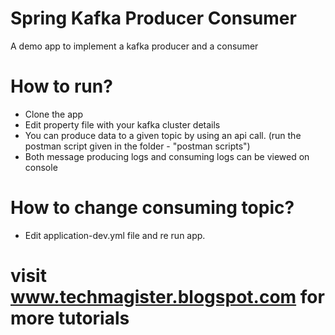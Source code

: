 # Spring Kafka Producer Consumer


A demo app to implement a kafka producer and a consumer


# How to run?

  - Clone the app
  - Edit property file with your kafka cluster details
  - You can produce data to a given topic by using an api call. (run the postman script given in the folder - "postman scripts")
  - Both message producing logs and consuming logs can be viewed on console

# How to change consuming topic?

  - Edit application-dev.yml file and re run app.


# visit www.techmagister.blogspot.com for more tutorials
